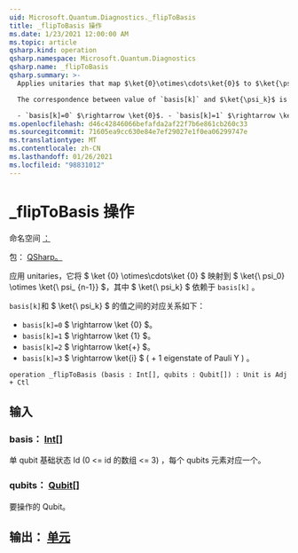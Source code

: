 ```yaml
---
uid: Microsoft.Quantum.Diagnostics._flipToBasis
title: _flipToBasis 操作
ms.date: 1/23/2021 12:00:00 AM
ms.topic: article
qsharp.kind: operation
qsharp.namespace: Microsoft.Quantum.Diagnostics
qsharp.name: _flipToBasis
qsharp.summary: >-
  Applies unitaries that map $\ket{0}\otimes\cdots\ket{0}$ to $\ket{\psi_0} \otimes \ket{\psi_{n - 1}}$, where $\ket{\psi_k}$ depends on `basis[k]`.

  The correspondence between value of `basis[k]` and $\ket{\psi_k}$ is the following:

  - `basis[k]=0` $\rightarrow \ket{0}$. - `basis[k]=1` $\rightarrow \ket{1}$. - `basis[k]=2` $\rightarrow \ket{+}$. - `basis[k]=3` $\rightarrow \ket{i}$ ( +1 eigenstate of Pauli Y ).
ms.openlocfilehash: d46c42846066befafda2af22f7b6e861cb260c33
ms.sourcegitcommit: 71605ea9cc630e84e7ef29027e1f0ea06299747e
ms.translationtype: MT
ms.contentlocale: zh-CN
ms.lasthandoff: 01/26/2021
ms.locfileid: "98831012"
---
```

# <a name="_fliptobasis-operation"></a>_flipToBasis 操作

命名空间 [：](xref:Microsoft.Quantum.Diagnostics)

包： [QSharp。](https://nuget.org/packages/Microsoft.Quantum.QSharp.Core)


应用 unitaries，它将 $ \ket {0} \otimes\cdots\ket {0} $ 映射到 $ \ket{\ psi_0} \otimes \ket{\ psi_ {n-1}} $，其中 $ \ket{\ psi_k} $ 依赖于 `basis[k]` 。

`basis[k]`和 $ \ket{\ psi_k} $ 的值之间的对应关系如下：

- `basis[k]=0` $ \rightarrow \ket {0} $。
- `basis[k]=1` $ \rightarrow \ket {1} $。
- `basis[k]=2` $ \rightarrow \ket{+} $。
- `basis[k]=3` $ \rightarrow \ket{i} $ ( + 1 eigenstate of Pauli Y ) 。

```qsharp
operation _flipToBasis (basis : Int[], qubits : Qubit[]) : Unit is Adj + Ctl
```


## <a name="input"></a>输入

### <a name="basis--int"></a>basis： [Int](xref:microsoft.quantum.lang-ref.int)[]

单 qubit 基础状态 Id (0 <= id 的数组 <= 3) ，每个 qubits 元素对应一个。


### <a name="qubits--qubit"></a>qubits： [Qubit](xref:microsoft.quantum.lang-ref.qubit)[]

要操作的 Qubit。



## <a name="output--unit"></a>输出： [单元](xref:microsoft.quantum.lang-ref.unit)

